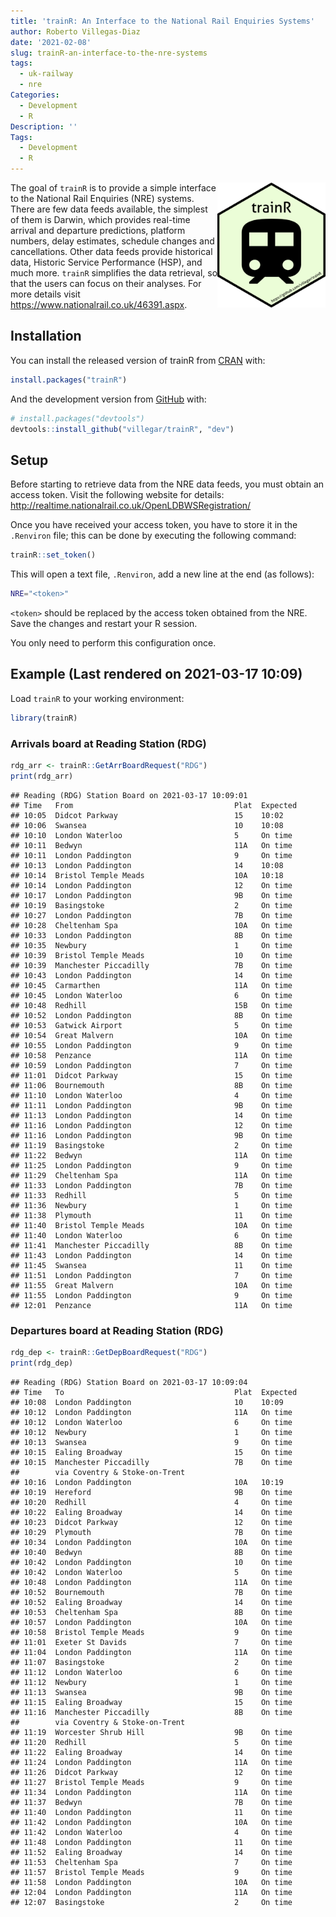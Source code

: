 ```yaml
---
title: 'trainR: An Interface to the National Rail Enquiries Systems'
author: Roberto Villegas-Diaz
date: '2021-02-08'
slug: trainR-an-interface-to-the-nre-systems
tags:
  - uk-railway
  - nre
Categories:
  - Development
  - R
Description: ''
Tags:
  - Development
  - R
---
```


<img src="https://raw.githubusercontent.com/villegar/trainR/main/inst/images/logo.png" alt="logo" align="right" height=200px/>

The goal of `trainR` is to provide a simple interface to the 
National Rail Enquiries (NRE) systems. There are few data feeds 
available, the simplest of them is Darwin, which provides real-time 
arrival and departure predictions, platform numbers, delay estimates, 
schedule changes and cancellations. Other data feeds provide historical 
data, Historic Service Performance (HSP), and much more. `trainR` 
simplifies the data retrieval, so that the users can focus on their 
analyses. For more details visit 
https://www.nationalrail.co.uk/46391.aspx.

## Installation

You can install the released version of trainR from [CRAN](https://CRAN.R-project.org) with:

``` r
install.packages("trainR")
```

And the development version from [GitHub](https://github.com/) with:

``` r
# install.packages("devtools")
devtools::install_github("villegar/trainR", "dev")
```

## Setup
Before starting to retrieve data from the NRE data feeds, you must obtain an access token. 
Visit the following website for details: http://realtime.nationalrail.co.uk/OpenLDBWSRegistration/

Once you have received your access token, you have to store it in the `.Renviron` file; this can be 
done by executing the following command:


```r
trainR::set_token()
```

This will open a text file, `.Renviron`, add a new line at the end (as follows):

```bash
NRE="<token>"
```

`<token>` should be replaced by the access token obtained from the NRE. Save the changes and restart 
your R session.

You only need to perform this configuration once.

## Example (Last rendered on 2021-03-17 10:09)

Load `trainR` to your working environment:

```r
library(trainR)
```

### Arrivals board at Reading Station (RDG)


```r
rdg_arr <- trainR::GetArrBoardRequest("RDG")
print(rdg_arr)
```

```
## Reading (RDG) Station Board on 2021-03-17 10:09:01
## Time   From                                    Plat  Expected
## 10:05  Didcot Parkway                          15    10:02
## 10:06  Swansea                                 10    10:08
## 10:10  London Waterloo                         5     On time
## 10:11  Bedwyn                                  11A   On time
## 10:11  London Paddington                       9     On time
## 10:13  London Paddington                       14    10:08
## 10:14  Bristol Temple Meads                    10A   10:18
## 10:14  London Paddington                       12    On time
## 10:17  London Paddington                       9B    On time
## 10:19  Basingstoke                             2     On time
## 10:27  London Paddington                       7B    On time
## 10:28  Cheltenham Spa                          10A   On time
## 10:33  London Paddington                       8B    On time
## 10:35  Newbury                                 1     On time
## 10:39  Bristol Temple Meads                    10    On time
## 10:39  Manchester Piccadilly                   7B    On time
## 10:43  London Paddington                       14    On time
## 10:45  Carmarthen                              11A   On time
## 10:45  London Waterloo                         6     On time
## 10:48  Redhill                                 15B   On time
## 10:52  London Paddington                       8B    On time
## 10:53  Gatwick Airport                         5     On time
## 10:54  Great Malvern                           10A   On time
## 10:55  London Paddington                       9     On time
## 10:58  Penzance                                11A   On time
## 10:59  London Paddington                       7     On time
## 11:01  Didcot Parkway                          15    On time
## 11:06  Bournemouth                             8B    On time
## 11:10  London Waterloo                         4     On time
## 11:11  London Paddington                       9B    On time
## 11:13  London Paddington                       14    On time
## 11:16  London Paddington                       12    On time
## 11:16  London Paddington                       9B    On time
## 11:19  Basingstoke                             2     On time
## 11:22  Bedwyn                                  11A   On time
## 11:25  London Paddington                       9     On time
## 11:29  Cheltenham Spa                          11A   On time
## 11:33  London Paddington                       7B    On time
## 11:33  Redhill                                 5     On time
## 11:36  Newbury                                 1     On time
## 11:38  Plymouth                                11    On time
## 11:40  Bristol Temple Meads                    10A   On time
## 11:40  London Waterloo                         6     On time
## 11:41  Manchester Piccadilly                   8B    On time
## 11:43  London Paddington                       14    On time
## 11:45  Swansea                                 11    On time
## 11:51  London Paddington                       7     On time
## 11:55  Great Malvern                           10A   On time
## 11:55  London Paddington                       9     On time
## 12:01  Penzance                                11A   On time
```

### Departures board at Reading Station (RDG)


```r
rdg_dep <- trainR::GetDepBoardRequest("RDG")
print(rdg_dep)
```

```
## Reading (RDG) Station Board on 2021-03-17 10:09:04
## Time   To                                      Plat  Expected
## 10:08  London Paddington                       10    10:09
## 10:12  London Paddington                       11A   On time
## 10:12  London Waterloo                         6     On time
## 10:12  Newbury                                 1     On time
## 10:13  Swansea                                 9     On time
## 10:15  Ealing Broadway                         15    On time
## 10:15  Manchester Piccadilly                   7B    On time
##        via Coventry & Stoke-on-Trent           
## 10:16  London Paddington                       10A   10:19
## 10:19  Hereford                                9B    On time
## 10:20  Redhill                                 4     On time
## 10:22  Ealing Broadway                         14    On time
## 10:23  Didcot Parkway                          12    On time
## 10:29  Plymouth                                7B    On time
## 10:34  London Paddington                       10A   On time
## 10:40  Bedwyn                                  8B    On time
## 10:42  London Paddington                       10    On time
## 10:42  London Waterloo                         5     On time
## 10:48  London Paddington                       11A   On time
## 10:52  Bournemouth                             7B    On time
## 10:52  Ealing Broadway                         14    On time
## 10:53  Cheltenham Spa                          8B    On time
## 10:57  London Paddington                       10A   On time
## 10:58  Bristol Temple Meads                    9     On time
## 11:01  Exeter St Davids                        7     On time
## 11:04  London Paddington                       11A   On time
## 11:07  Basingstoke                             2     On time
## 11:12  London Waterloo                         6     On time
## 11:12  Newbury                                 1     On time
## 11:13  Swansea                                 9B    On time
## 11:15  Ealing Broadway                         15    On time
## 11:16  Manchester Piccadilly                   8B    On time
##        via Coventry & Stoke-on-Trent           
## 11:19  Worcester Shrub Hill                    9B    On time
## 11:20  Redhill                                 5     On time
## 11:22  Ealing Broadway                         14    On time
## 11:24  London Paddington                       11A   On time
## 11:26  Didcot Parkway                          12    On time
## 11:27  Bristol Temple Meads                    9     On time
## 11:34  London Paddington                       11A   On time
## 11:37  Bedwyn                                  7B    On time
## 11:40  London Paddington                       11    On time
## 11:42  London Paddington                       10A   On time
## 11:42  London Waterloo                         4     On time
## 11:48  London Paddington                       11    On time
## 11:52  Ealing Broadway                         14    On time
## 11:53  Cheltenham Spa                          7     On time
## 11:57  Bristol Temple Meads                    9     On time
## 11:58  London Paddington                       10A   On time
## 12:04  London Paddington                       11A   On time
## 12:07  Basingstoke                             2     On time
```
